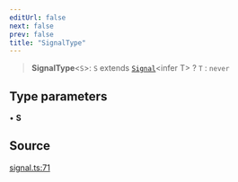 ```yaml
---
editUrl: false
next: false
prev: false
title: "SignalType"
---
```


> **SignalType**\<`S`\>: `S` extends [`Signal`](Signal.md)\<infer T\> ? `T` : `never`

## Type parameters

• **S**

## Source

[signal.ts:71](https://github.com/nodenogg-in/alpha-p2p/blob/bd4a66e/packages/statekit/src/signal.ts#L71)
